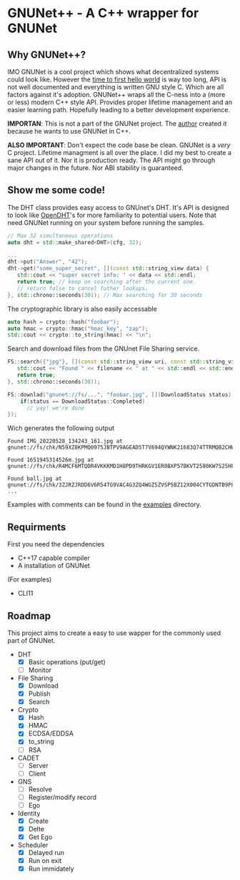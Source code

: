 # GNUNet++ - A C++ wrapper for GNUNet

## Why GNUNet++?

IMO GNUNet is a cool project which shows what decentralized systems could look like. However the [time to first hello world][ttfhw] is way too long, API is not well documented and everything is written GNU style C. Which are all factors against it's adoption. GNUNet++ wraps all the C-ness into a (more or less) modern C++ style API. Provides proper lifetime management and an easier learning path. Hopefully leading to a better development experience.

**IMPORTAN**: This is not a part of the GNUNet project. The [author](https://github.com/marty1885) created it because he wants to use GNUNet in C++.

**ALSO IMPORTANT**: Don't expect the code base be clean. GNUNet is a _very_ C project. Lifetime managment is all over the place. I did my best to create a sane API out of it. Nor it is production ready. The API might go through major changes in the future. Nor ABI stability is guaranteed.

[ttfhw]: https://www.moesif.com/blog/technical/api-product-management/What-is-TTFHW/ 

## Show me some code!

The DHT class provides easy access to GNUnet's DHT. It's API is designed to look like [OpenDHT][opendht]'s for more familiarity to potential users. Note that need GNUNet running on your system before running the samples.

```cpp
// Max 32 simultaneous operations
auto dht = std::make_shared<DHT>(cfg, 32);

...
dht->put("Answer", "42");
dht->get("some_super_secret", [](const std::string_view data) {
   std::cout << "super secret info: " << data << std::endl;
   return true; // keep on searching after the current one.
   // return false to cancel futher lookups.
}, std::chrono::seconds(30)); // Max searching for 30 seconds
```

The cryptographic library is also easily accessable

```cpp
auto hash = crypto::hash("foobar");
auto hmac = crypto::hmac("hmac_key", "zap");
std::cout << crypto::to_string(hmac) << "\n";
```

Search and download files from the GNUnet File Sharing service.

```cpp
FS::search({"jpg"}, [](const std::string_view uri, const std::string_view name) {
   std::cout << "Found " << filename << " at " << std::endl << std::endl;
   return true;
}, std::chrono::seconds(30));

FS::downlad("gnunet://fs/...", "foobar.jpg", [](DownloadStatus status) {
    if(status == DownloadStatus::Completed)
      // yay! we're done
});
```

Wich generates the following output

```
Found IMG_20220528_134243_161.jpg at gnunet://fs/chk/N59XZ8KPMQ0975JBTPV9AGEAD5T7V694QYWNK21683Q74TTRMQB2CHW4AZVTM3A5NFC57K0N6PD5EGCGMJABTZ6HKMV9ZC1T52FTVSG.2RJ19QYFPBJ2TBMZSNECXP9KHDTX90B6ZCTBSJYQKPK016156HNCPE5RJMNEM3A1NTRHMVWK8GCJ1MVG4S25F8A4TW1S70PCDMSG94R.2778934

Found 1651945314526m.jpg at gnunet://fs/chk/R4MCF6MTQDR4VKKKMD1H8PD9THRKGV1ER0BXP57BKVT2580KW7S25HFSW7MK0BM1JBPBEHG6P0SHDHDERX7MTPFA5YE68E7Q43H8Z78.4J604CQR9AESPQ3X894PE2P56X3P21QJWBBQQXH4SR07X4KXX5TBH62BHSDT6HWY70XP5DZB5S5FADDJ7TDYENEX67H4JN6Q1KP725G.91907

Found ball.jpg at gnunet://fs/chk/3ZJRZJRDD6V6R54TG9VAC4G3ZQ4WGZ5ZVSP5BZ12X004CYTGDNTB9P8STZ0P1Y2REB28EA8FZ3JZ4900V5FVEMYAESDWVGATZ37WJAR.46BHSJS8BXTT6KN4NTBS66VAYSDKRFST71439H6RAAKPT294T3ECY6AEQCN726ZQXW039YD7Z0Q17385HMH8RQWT92AR8AQ4B47X60R.241099
...
```

Examples with comments can be found in the [examples](examples) directory.

[opendht]: https://github.com/savoirfairelinux/opendht

## Requirments

First you need the dependencies

* C++17 capable compiler
* A installation of GNUNet

(For examples)
* CLI11

## Roadmap

This project aims to create a easy to use wapper for the commonly used part of GNUNet.

- DHT
  - [x] Basic operations (put/get)
  - [ ] Monitor
- File Sharing
  - [x] Download
  - [x] Publish
  - [x] Search
- Crypto
  - [x] Hash
  - [x] HMAC
  - [x] ECDSA/EDDSA
  - [x] to_string
  - [ ] RSA
- CADET
  - [ ] Server
  - [ ] Client
- GNS
  - [ ] Resolve
  - [ ] Register/modify record
  - [ ] Ego
- Identity
  - [x] Create
  - [x] Delte
  - [x] Get Ego
- Scheduler
  - [x] Delayed run
  - [x] Run on exit
  - [x] Run immidately
